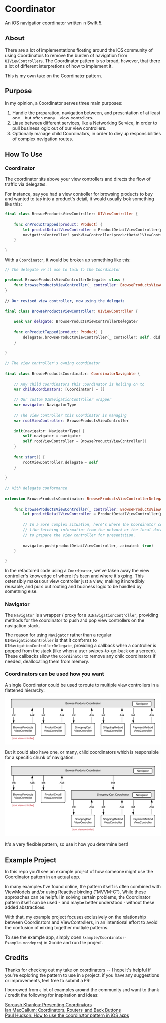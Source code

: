 # Coordinator
An iOS navigation coordinator written in Swift 5.

## About
There are a lot of implementations floating around the iOS community of using Coordinators to remove the burden of navigation from `UIViewController`s. The Coordinator pattern is so broad, however, that there a lot of different interpretions of how to implement it.

This is my own take on the Coordinator pattern.

## Purpose
In my opinion, a Coordinator serves three main purposes:

1. Handle the preparation, navigation between, and presentation of at least one - but often many - view controllers.
2. Liase between different services, like a Networking Service, in order to pull business logic out of our view controllers.
3. Optionally manage child Coordinators, in order to divy up responsibilities of complex navigation routes.

## How To Use

### Coordinator
The coordinator sits above your view controllers and directs the flow of traffic via delegates. 

For instance, say you had a view controller for browsing products to buy and wanted to tap into a product's detail, it would usually look something like this:

```swift
final class BrowseProductsViewController: UIViewController {
    
    func onProductTapped(product: Product) {
        let productDetailViewController = ProductDetailViewController(product: product)          
        navigationController?.pushViewController(productDetailViewController, animated: true)    
    }
    
}

```

With a `Coordinator`, it would be broken up something like this:

```swift
// The delegate we'll use to talk to the Coordinator

protocol BrowseProductsViewControllerDelegate: class {
    func browseProductsViewController(_ controller: BrowseProductsViewController, didTapProduct product: Product)
}

// Our revised view controller, now using the delegate

final class BrowseProductsViewController: UIViewController {
    
    weak var delegate: BrowseProductsViewControllerDelegate?
    
    func onProductTapped(product: Product) {
        delegate?.browseProductsViewController(_ controller: self, didTapProduct product: product)
    }
    
}

// The view controller's owning coordinator

final class BrowseProductsCoordinator: CoordinatorNavigable { 

    // Any child coordinators this Coordinator is holding on to
    var childCoordinators: [Coordinator] = []
    
    // Our custom UINavigationController wrapper
    var navigator: NavigatorType
    
    // The view controller this Coordinator is managing
    var rootViewController: BrowseProductsViewController
    
    init(navigator: NavigatorType) {
        self.navigator = navigator
        self.rootViewController = BrowseProductsViewController()
    }
    
    func start() {
        rootViewController.delegate = self 
    }

}

// With delegate conformance 

extension BrowseProductsCoordinator: BrowseProductsViewControllerDelegate {

    func browseProductsViewController(_ controller: BrowseProductsViewController, didTapProduct product: Product) {
        let productDetailViewController = ProductDetailViewController(product: product)  
        
        // In a more complex situation, here's where the Coordinator could reference services,
        // like fetching information from the network or the local data store,
        // to prepare the view controller for presentation.
        
        navigator.push(productDetailViewController, animated: true)
    }

}

```

In the refactored code using a `Coordinator`, we've taken away the view controller's knowledge of where it's been and where it's going. This ostensibly makes our view controller just a view, making it incredibly reusable, and pulls out routing and business logic to be handled by something else.

### Navigator
The `Navigator` is a wrapper / proxy for a `UINavigationController`, providing methods for the coordinator to push and pop view controllers on the navigation stack. 

The reason for using `Navigator` rather than a regular `UINavigationController` is that it conforms to `UINavigationControllerDelegate`, providing a callback when a controller is popped from the stack (like when a user swipes-to-go-back on a screen). These callbacks allow the `Coordinator` to remove any child coordinators if needed, deallocating them from memory.

### Coordinators can be used how you want


A single Coordinator could be used to route to multiple view controllers in a flattened hierarchy:
![Coordinator example with flattened hierarchy](Assets/CoordinatorExample-1.png)

But it could also have one, or many, child coordinators which is responsible for a specific chunk of navigation:
![Coordinator example with child coordinator](Assets/CoordinatorExample-2.png)

It's a very flexible pattern, so use it how you determine best!

## Example Project
In this repo you'll see an example project of how someone might use the Coordinator pattern in an actual app.

In many examples I've found online, the pattern itself is often combined with ViewModels and/or using Reactive binding ("MVVM-C"). While these approaches can be helpful in solving certain problems, the Coordinator pattern itself can be used - and maybe better understood - without these added abstractions.

With that, my example project focuses exclusively on the relationship between Coordinators and ViewControllers, in an intentional effort to avoid the confusion of mixing together multiple patterns.

To see the example app, simply open `Example/Coordinator-Example.xcodeproj` in Xcode and run the project.

## Credits
Thanks for checking out my take on coordinators -- I hope it's helpful if you're exploring the pattern to use in a project. if you have any suggestions or improvements, feel free to submit a PR! 

I borrowed from a lot of examples around the community and want to thank / credit the following for inspiration and ideas:

[Soroush Khanlou: Presenting Coordinators](https://vimeo.com/144116310)  
[Ian MacCallum: Coordinators, Routers, and Back Buttons](https://hackernoon.com/coordinators-routers-and-back-buttons-c58b021b32a)  
[Paul Hudson: How to use the coordinator pattern in iOS apps
](https://www.hackingwithswift.com/articles/71/how-to-use-the-coordinator-pattern-in-ios-apps)